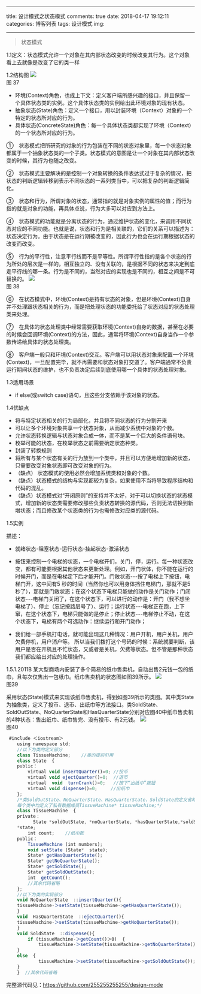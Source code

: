 
---
title: 设计模式之状态模式
comments: true
date: 2018-04-17 19:12:11
categories: 博客列表
tags: 设计模式
img:

---

> 状态模式

1.1定义：状态模式允许一个对象在其内部状态改变的时候改变其行为。这个对象看上去就像是改变了它的类一样

1.2结构图
![ ](https://www.cnblogs.com/images/cnblogs_com/cliy-10/1232443/o_37.png)    
图 37

* 环境(Context)角色，也成上下文：定义客户端所感兴趣的接口，并且保留一个具体状态类的实例。这个具体状态类的实例给出此环境对象的现有状态。
* 抽象状态(State)角色：定义一个接口，用以封装环境（Context）对象的一个特定的状态所对应的行为。
* 具体状态(ConcreteState)角色：每一个具体状态类都实现了环境（Context）的一个状态所对应的行为。

①　状态模式把所研究的对象的行为包装在不同的状态对象里，每一个状态对象都属于一个抽象状态类的一个子类。状态模式的意图是让一个对象在其内部状态改变的时候，其行为也随之改变。

②　状态模式主要解决的是控制一个对象转换的条件表达式过于复杂的情况，把状态的判断逻辑转移到表示不同状态的一系列类当中，可以把复杂的判断逻辑简化。

③　状态和行为，所谓对象的状态，通常指的就是对象实例的属性的值；而行为指的就是对象的功能，再具体点说，行为大多可以对应到方法上。

④　状态模式的功能就是分离状态的行为，通过维护状态的变化，来调用不同状态对应的不同功能。也就是说，状态和行为是相关联的，它们的关系可以描述为：状态决定行为。由于状态是在运行期被改变的，因此行为也会在运行期根据状态的改变而改变。

⑤　行为的平行性，注意平行线而不是平等性。所谓平行性指的是各个状态的行为所处的层次是一样的，相互独立的、没有关联的，是根据不同的状态来决定到底走平行线的哪一条。行为是不同的，当然对应的实现也是不同的，相互之间是不可替换的。
![ ](https://www.cnblogs.com/images/cnblogs_com/cliy-10/1232443/o_38.png)    
图 38

⑥　在状态模式中，环境(Context)是持有状态的对象，但是环境(Context)自身并不处理跟状态相关的行为，而是把处理状态的功能委托给了状态对应的状态处理类来处理。

⑦　在具体的状态处理类中经常需要获取环境(Context)自身的数据，甚至在必要的时候会回调环境(Context)的方法，因此，通常将环境(Context)自身当作一个参数传递给具体的状态处理类。

⑧　客户端一般只和环境(Context)交互。客户端可以用状态对象来配置一个环境(Context)，一旦配置完毕，就不再需要和状态对象打交道了。客户端通常不负责运行期间状态的维护，也不负责决定后续到底使用哪一个具体的状态处理对象。

1.3适用场景

* if else(或switch case)语句，且这些分支依赖于该对象的状态。

1.4优缺点
* 将与特定状态相关的行为局部化，并且将不同状态的行为分割开来
* 可以让多个环境对象共享一个状态对象，从而减少系统中对象的个数。
* 允许状态转换逻辑与状态对象合成一体，而不是某一个巨大的条件语句块。
* 枚举可能的状态，在枚举状态之前需要确定状态种类。
* 封装了转换规则
* 将所有与某个状态有关的行为放到一个类中，并且可以方便地增加新的状态，只需要改变对象状态即可改变对象的行为。
* （缺点） 状态模式的使用必然会增加系统类和对象的个数。
* （缺点）状态模式的结构与实现都较为复杂，如果使用不当将导致程序结构和代码的混乱。
* （缺点）状态模式对“开闭原则”的支持并不太好，对于可以切换状态的状态模式，增加新的状态类需要修改那些负责状态转换的源代码，否则无法切换到新增状态；而且修改某个状态类的行为也需修改对应类的源代码。

1.5实例

描述：

* 就绪状态-阻塞状态-运行状态-挂起状态-激活状态

* 按钮来控制一个电梯的状态，一个电梯开们，关门，停，运行。每一种状态改变，都有可能要根据其他状态来更新处理。例如，开门状体，你不能在运行的时候开门，而是在电梯定下后才能开门。门敞状态---按了电梯上下按钮，电梯门开，这中间有5 秒的时间（当然你也可以用身体挡住电梯门，那就不是5 秒了），那就是门敞状态；在这个状态下电梯只能做的动作是关门动作；门闭状态---电梯门关闭了，在这个状态下，可以进行的动作是：开门（我不想坐电梯了）、停止（忘记按路层号了）、运行；运行状态---电梯正在跑，上下窜，在这个状态下，电梯只能做的是停止；停止状态---电梯停止不动，在这个状态下，电梯有两个可选动作：继续运行和开门动作；
* 我们给一部手机打电话，就可能出现这几种情况：用户开机，用户关机，用户欠费停机，用户消户等。 所以当我们拨打这个号码的时候：系统就要判断，该用户是否在开机且不忙状态，又或者是关机，欠费等状态。但不管是那种状态我们都应给出对应的处理操作。

1.5.1.2011B
  某大型商场内安装了多个简易的纸巾售卖机，自动出售2元钱一包的纸巾，且每次仅售出一包纸巾。纸巾售卖机的状态图如图39所示。
![ ](https://www.cnblogs.com/images/cnblogs_com/cliy-10/1232443/o_39.png)    
图39

采用状态(State)模式来实现该纸巾售卖机，得到如图39所示的类图。其中类State为抽象类，定义了投币、退币、出纸巾等方法接口。类SoldState、SoldOutState、NoQuarterState和HasQuarterState分别对应图40中纸巾售卖机的4种状态：售出纸巾、纸巾售完、没有投币、有2元钱。
![ ](https://www.cnblogs.com/images/cnblogs_com/cliy-10/1232443/o_40.png)    
图40

```javascript
 #include ＜iostream＞
    using namespace std;
    //以下为类的定义部分
    class TissueMachine;    //类的提前引用
    class State  {
    public：
        virtual void insertQuarter()=0; //投币
        virtual void ejectQuarter()=0;  //退币
        virtual  void  turnCrank()=0;   //按下“出纸巾”按钮
        virtual void dispense()=0;     //出纸巾
    };
    /*类SoldOutState、NoQuarterState、HasQuarterState、SoldState的定义省略，
    每个类中均定义了私有数据成员TissueMachine* tissueMachine;*/
    class TissueMachine  {
    private：
          State *soldOutState, *noQuarterState, *hasQuarterState,*soldState,
    *state;
        int count;    //纸巾数
    public：
        TissueMachine (int numbers);
        void setState (State*  state);
        State* getHasQuarterState();
        State* getNoQuarterState();
        State* getSoldState();
        State* getSoldOutState();
        int  getCount();
        //其余代码省略
    };
    //以下为类的实现部分
    void NoQuarterState  ::insertQuarter(){
    tissueMachine-＞setState(tissueMachine->getHasQuarterState());
    }
    void  HasQuarterState  ::ejectQuarter(){
    tissueMachine-＞setState(tissueMachine->getNoQuarterState());
    }
    void SoldState  ::dispense(){
        if (tissueMachine-＞getCount()＞0)  {
            tissueMachine-＞setState(tissueMachine->getNoQuarterState());
    }
    else  {
            tissueMachine-＞setState(tissueMachine->getSoldOutState());
    }
    }  //其余代码省略
```

完整源代码见：https://github.com/255255255255/design-mode